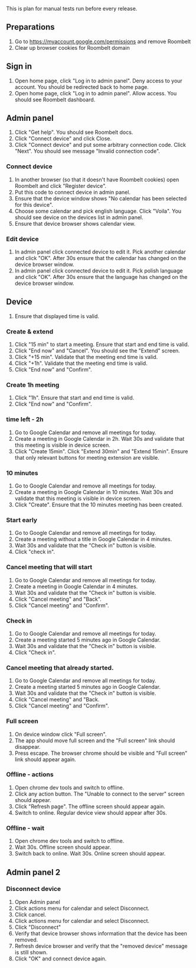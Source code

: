 This is plan for manual tests run before every release. 

## Preparations
1. Go to https://myaccount.google.com/permissions and remove Roombelt
2. Clear up browser cookies for Roombelt domain

## Sign in
1. Open home page, click "Log in to admin panel". Deny access to your account. You should be redirected back to home page.
2. Open home page, click "Log in to admin panel". Allow access. You should see Roombelt dashboard.

## Admin panel
1. Click "Get help". You should see Roombelt docs.
2. Click "Connect device" and click Close.
3. Click "Connect device" and put some arbitrary connection code. Click "Next". You should see message "Invalid connection code".

### Connect device
1. In another browser (so that it doesn't have Roombelt cookies) open Roombelt and click "Register device".
1. Put this code to connect device in admin panel.
1. Ensure that the device window shows "No calendar has been selected for this device". 
1. Choose some calendar and pick english language. Click "Voila". You should see device on the devices list in admin panel.
1. Ensure that device browser shows calendar view.

### Edit device
1. In admin panel click connected device to edit it. Pick another calendar and click "OK". After 30s ensure that the calendar has changed on the device browser window.
2. In admin panel click connected device to edit it. Pick polish language and click "OK". After 30s ensure that the language has changed on the device browser window.

## Device

1. Ensure that displayed time is valid.
### Create & extend
1. Click "15 min" to start a meeting. Ensure that start and end time is valid.
2. Click "End now" and "Cancel". You should see the "Extend" screen.
3. Click "+15 min". Validate that the meeting end time is valid.
4. Click "+1h". Validate that the meeting end time is valid.
5. Click "End now" and "Confirm".

### Create 1h meeting
1. Click "1h". Ensure that start and end time is valid.
2. Click "End now" and "Confirm".
    
### time left - 2h
1. Go to Google Calendar and remove all meetings for today.
2. Create a meeting in Google Calendar in 2h. Wait 30s and validate that this meeting is visible in device screen.
3. Click "Create 15min". Click "Extend 30min" and "Extend 15min". Ensure that only relevant buttons for meeting extension are visible.

### 10 minutes
1. Go to Google Calendar and remove all meetings for today.
2. Create a meeting in Google Calendar in 10 minutes. Wait 30s and validate that this meeting is visible in device screen.
3. Click "Create". Ensure that the 10 minutes meeting has been created.

### Start early 
1. Go to Google Calendar and remove all meetings for today.
2. Create a meeting without a title in Google Calendar in 4 minutes. 
3. Wait 30s and validate that the "Check in" button is visible.
4. Click "check in".

### Cancel meeting that will start
1. Go to Google Calendar and remove all meetings for today.
2. Create a meeting in Google Calendar in 4 minutes.
3. Wait 30s and validate that the "Check in" button is visible.
4. Click "Cancel meeting" and "Back".
5. Click "Cancel meeting" and "Confirm".

### Check in
1. Go to Google Calendar and remove all meetings for today.
2. Create a meeting started 5 minutes ago in Google Calendar.
3. Wait 30s and validate that the "Check in" button is visible.
4. Click "Check in".

### Cancel meeting that already started. 
1. Go to Google Calendar and remove all meetings for today.
2. Create a meeting started 5 minutes ago in Google Calendar.
3. Wait 30s and validate that the "Check in" button is visible.
4. Click "Cancel meeting" and "Back.
5. Click "Cancel meeting" and "Confirm".

### Full screen
1. On device window click "Full screen". 
2. The app should move full screen and the "Full screen" link should disappear.
3. Press escape. The browser chrome should be visible and "Full screen" link should appear again.

### Offline - actions
1. Open chrome dev tools and switch to offline. 
2. Click any action button. The "Unable to connect to the server" screen should appear.
3. Click "Refresh page". The offline screen should appear again.
4. Switch to online. Regular device view should appear after 30s.

### Offline - wait
1. Open chrome dev tools and switch to offline. 
2. Wait 30s. Offline screen should appear.
3. Switch back to online. Wait 30s. Online screen should appear.

## Admin panel 2
### Disconnect device
1. Open Admin panel
2. Click actions menu for calendar and select Disconnect.
3. Click cancel.
4. Click actions menu for calendar and select Disconnect.
5. Click "Disconnect"
6. Verify that device browser shows information that the device has been removed.
7. Refresh device browser and verify that the "removed device" message is still shown.
8. Click "OK" and connect device again.
